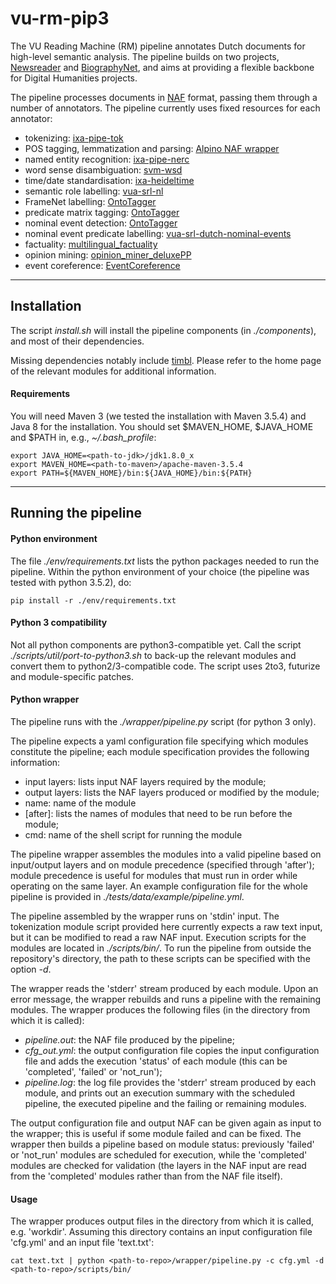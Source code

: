 # vu-rm-pip3


The VU Reading Machine (RM) pipeline annotates Dutch documents for high-level semantic analysis. 
The pipeline builds on two projects, [Newsreader](http://www.newsreader-project.eu) and [BiographyNet](http://www.biographynet.nl), and aims at providing a flexible backbone for Digital Humanities projects.

The pipeline processes documents in [NAF](https://github.com/newsreader/NAF) format, passing them through a number of annotators. The pipeline currently uses fixed resources for each annotator:

  - tokenizing: [ixa-pipe-tok](https://github.com/ixa-ehu/ixa-pipe-tok)
  - POS tagging, lemmatization and parsing: [Alpino NAF wrapper](https://github.com/cltl/morphosyntactic_parser_nl)
  - named entity recognition: [ixa-pipe-nerc](https://github.com/ixa-ehu/ixa-pipe-nerc/blob/master/README.md)
  - word sense disambiguation: [svm-wsd](https://github.com/cltl/svm_wsd)
  - time/date standardisation: [ixa-heideltime](https://github.com/ixa-ehu/ixa-heideltime) 
  - semantic role labelling: [vua-srl-nl](https://github.com/newsreader/vua-srl-nl)
  - FrameNet labelling: [OntoTagger](https://github.com/cltl/OntoTagger)
  - predicate matrix tagging: [OntoTagger](https://github.com/cltl/OntoTagger)
  - nominal event detection: [OntoTagger](https://github.com/cltl/OntoTagger)
  - nominal event predicate labelling: [vua-srl-dutch-nominal-events](https://github.com/newsreader/vua-srl-dutch-nominal-events)
  - factuality: [multilingual_factuality](https://github.com/cltl/multilingual_factuality)
  - opinion mining: [opinion_miner_deluxePP](https://github.com/cltl/opinion_miner_deluxe)
  - event coreference: [EventCoreference](https://github.com/cltl/EventCoreference)


----
## Installation
The script *install.sh* will install the pipeline components (in *./components*), and most of their dependencies. 

Missing dependencies notably include [timbl](http://ilk.uvt.nl/timbl). Please refer to the home page of the relevant modules for additional information. 

#### Requirements
You will need Maven 3 (we tested the installation with Maven 3.5.4) and Java 8 for the installation. You should set $MAVEN_HOME, $JAVA_HOME and $PATH in, e.g., *~/.bash_profile*:
```shell
export JAVA_HOME=<path-to-jdk>/jdk1.8.0_x
export MAVEN_HOME=<path-to-maven>/apache-maven-3.5.4
export PATH=${MAVEN_HOME}/bin:${JAVA_HOME}/bin:${PATH}
``` 

----
## Running the pipeline
#### Python environment
The file *./env/requirements.txt* lists the python packages needed to run the pipeline. 
Within the python environment of your choice (the pipeline was tested with python 3.5.2), do:
```
pip install -r ./env/requirements.txt
```

#### Python 3 compatibility
Not all python components are python3-compatible yet. Call the script *./scripts/util/port-to-python3.sh* to back-up the relevant modules and convert them to python2/3-compatible code. The script uses 2to3, futurize and module-specific patches. 

#### Python wrapper 
The pipeline runs with the *./wrapper/pipeline.py* script (for python 3 only). 

The pipeline expects a yaml configuration file specifying which modules constitute the pipeline; each module specification provides the following information:
- input layers: lists input NAF layers required by the module;
- output layers: lists the NAF layers produced or modified by the module;
- name: name of the module
- [after]: lists the names of modules that need to be run before the module;
- cmd: name of the shell script for running the module 


The pipeline wrapper assembles the modules into a valid pipeline based on input/output layers and on module precedence (specified through 'after'); module precedence is useful for modules that must run in order while operating on the same layer. An example configuration file for the whole pipeline is provided in *./tests/data/example/pipeline.yml*.

The pipeline assembled by the wrapper runs on 'stdin' input. The tokenization module script provided here currently expects a raw text input, but it can be modified to read a raw NAF input. Execution scripts for the modules are located in *./scripts/bin/*. To run the pipeline from outside the repository's directory, the path to these scripts can be specified with the option *-d*.

The wrapper reads the 'stderr' stream produced by each module. Upon an error message, the wrapper rebuilds and runs a pipeline with the remaining modules. The wrapper produces the following files (in the directory from which it is called):

- *pipeline.out*: the NAF file produced by the pipeline;
- *cfg_out.yml*: the output configuration file copies the input configuration file and adds the execution 'status' of each module (this can be 'completed', 'failed' or 'not_run');
- *pipeline.log*: the log file provides the 'stderr' stream produced by each module, and prints out an execution summary with the scheduled pipeline, the executed pipeline and the failing or remaining modules.


The output configuration file and output NAF can be given again as input to the wrapper; this is useful if some module failed and can be fixed. The wrapper then builds a pipeline based on module status: previously 'failed' or 'not_run' modules are scheduled for execution, while the 'completed' modules are checked for validation (the layers in the NAF input are read from the 'completed' modules rather than from the NAF file itself). 

#### Usage
The wrapper produces output files in the directory from which it is called, e.g. 'workdir'. Assuming this directory contains an input configuration file 'cfg.yml' and an input file 'text.txt':
```
cat text.txt | python <path-to-repo>/wrapper/pipeline.py -c cfg.yml -d <path-to-repo>/scripts/bin/ 
```

